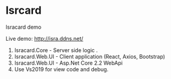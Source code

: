 # Isrcard
Isracard demo

Live demo:
http://isra.ddns.net/

1. Isracard.Core - Server side logic .
2. Isracard.Web.UI - Client application (React, Axios, Bootstrap) 
3. Isracard.Web.UI - Asp.Net Core 2.2 WebApi 
4. Use Vs2019 for view code and debug.

   

